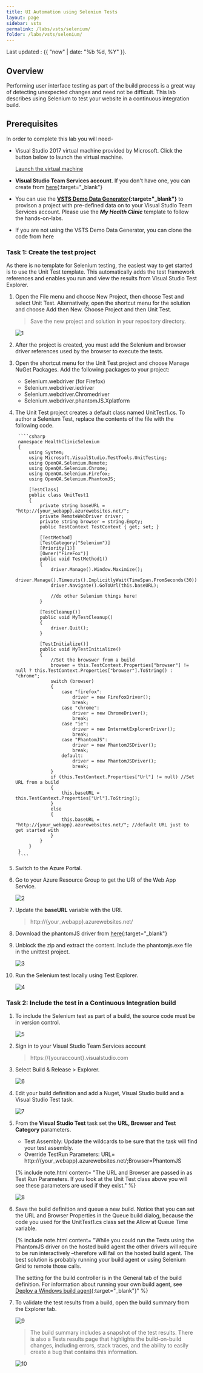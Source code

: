 ```yaml
---
title: UI Automation using Selenium Tests
layout: page
sidebar: vsts
permalink: /labs/vsts/selenium/
folder: /labs/vsts/selenium/
---
```


Last updated : {{ "now" | date: "%b %d, %Y" }}.

## Overview

Performing user interface testing as part of the build process is a great way of detecting unexpected changes and need not be difficult. This lab describes using Selenium to test your website in a continuous integration build.

## Prerequisites

In order to complete this lab you will need-

- Visual Studio 2017 virtual machine provided by Microsoft. Click the button below to launch the virtual machine.

  <a href="https://labondemand.com/AuthenticatedLaunch/39008?providerId=4" class="launch-hol" role="button" target="_blank"><span class="lab-details">Launch the virtual machine</span></a>

- **Visual Studio Team Services account**. If you don't have one, you can create from [here](https://www.visualstudio.com/team-services){:target="_blank"}

- You can use the **[VSTS Demo Data Generator](http://vstsdemogenerator.azurewebsites.net){:target="_blank"}** to provison a project with pre-defined data on to your Visual Studio Team Services account. Please use the ***My Health Clinic*** template to follow the hands-on-labs.

- If you are not using the VSTS Demo Data Generator, you can clone the code from here

### Task 1: Create the test project

As there is no template for Selenium testing, the easiest way to get started is to use the Unit Test template. This automatically adds the test framework references and enables you run and view the results from Visual Studio Test Explorer.

1. Open the File menu and choose New Project, then choose Test and select Unit Test. Alternatively, open the shortcut menu for the solution and choose Add then New. Choose Project and then Unit Test.

    > Save the new project and solution in your repository directory.

    ![1](images/1.png)

1. After the project is created, you must add the Selenium and browser driver references used by the browser to execute the tests.

1. Open the shortcut menu for the Unit Test project and choose Manage NuGet Packages. Add the following packages to your project:

    - Selenium.webdriver (for Firefox)
    - Selenium.webdriver.iedriver
    - Selenium.webdriver.Chromedriver
    - Selenium.webdriver.phantomJS.Xplatform

1. The Unit Test project creates a default class named UnitTest1.cs. To author a Selenium Test, replace the contents of the file with the following code.

        ````csharp
        namespace HealthClinicSelenium
        {
            using System;
            using Microsoft.VisualStudio.TestTools.UnitTesting;
            using OpenQA.Selenium.Remote;
            using OpenQA.Selenium.Chrome;
            using OpenQA.Selenium.Firefox;
            using OpenQA.Selenium.PhantomJS;

            [TestClass]
            public class UnitTest1
            {
                private string baseURL = "http://{your_webapp}.azurewebsites.net/";
                private RemoteWebDriver driver;
                private string browser = string.Empty;
                public TestContext TestContext { get; set; }

                [TestMethod]
                [TestCategory("Selenium")]
                [Priority(1)]
                [Owner("FireFox")]
                public void TestMethod1()
                {
                    driver.Manage().Window.Maximize();
                    driver.Manage().Timeouts().ImplicitlyWait(TimeSpan.FromSeconds(30));
                    driver.Navigate().GoToUrl(this.baseURL);

                    //do other Selenium things here!
                }

                [TestCleanup()]
                public void MyTestCleanup()
                {
                    driver.Quit();
                }

                [TestInitialize()]
                public void MyTestInitialize()
                {
                    //Set the browswer from a build
                    browser = this.TestContext.Properties["browser"] != null ? this.TestContext.Properties["browser"].ToString() : "chrome";
                    switch (browser)
                    {
                        case "firefox":
                            driver = new FirefoxDriver();
                            break;
                        case "chrome":
                            driver = new ChromeDriver();
                            break;
                        case "ie":
                            driver = new InternetExplorerDriver();
                            break;
                        case "PhantomJS":
                            driver = new PhantomJSDriver();
                            break;
                        default:
                            driver = new PhantomJSDriver();
                            break;
                    }
                    if (this.TestContext.Properties["Url"] != null) //Set URL from a build
                    {
                        this.baseURL = this.TestContext.Properties["Url"].ToString();
                    }
                    else
                    {
                        this.baseURL = "http://{your_webapp}.azurewebsites.net/"; //default URL just to get started with
                    }
                }
            }
        }
        ````

1. Switch to the Azure Portal.

1. Go to your Azure Resource Group to get the URI of the Web App Service.

    ![2](images/2.png)

1. Update the **baseURL** variable with the URI.

    > http://{your_webapp}.azurewebsites.net/

1. Download the phantomJS driver from [here](http://phantomjs.org/download.html){:target="_blank"}

1. Unblock the zip and extract the content. Include the phantomjs.exe file in the unittest project.

    ![3](images/3.png)

1. Run the Selenium test locally using Test Explorer.

    ![4](images/4.png)

### Task 2: Include the test in a Continuous Integration build

1. To include the Selenium test as part of a build, the source code must be in version control.

    ![5](images/5.png)

1. Sign in to your Visual Studio Team Services account

   >https://{youraccount}.visualstudio.com 

1. Select Build & Release > Explorer.

    ![6](images/6.png)

1. Edit your build definition and add a Nuget, Visual Studio build and a Visual Studio Test task.

    ![7](images/7.png)

1. From the **Visual Studio Test** task set the **URL, Browser and Test Category** parameters.

    - Test Assembly: Update the wildcards to be sure that the task will find your test assembly.
    - Override TestRun Parameters:  URL= http://{your_webapp}.azurewebsites.net/;Browser=PhantomJS

    {% include note.html content= "The URL and Browser are passed in as Test Run Parameters.  If you look at the Unit Test class above you will see these parameters are used if they exist." %}

   ![8](images/8.png)

1. Save the build definition and queue a new build. Notice that you can set the URL and Browser Properties in the Queue build dialog, because the code you used for the UnitTest1.cs class set the Allow at Queue Time variable.

    {% include note.html content= "While you could run the Tests using the PhantomJS driver on the hosted build agent the other drivers will require to be run interactively –therefore will fail on the hosted build agent. The best solution is probably running your build agent or using Selenium Grid to remote those calls.<br/>

    The setting for the build controller is in the General tab of the build definition. For information about running your own build agent, see [Deploy a Windows build agent](https://www.visualstudio.com/en-us/docs/build/admin/agents/v2-windows){:target=\"_blank\"}" %}

1. To validate the test results from a build, open the build summary from the Explorer tab.

    ![9](images/9.png)

    > The build summary includes a snapshot of the test results. There is also a Tests results page that highlights the build-on-build changes, including errors, stack traces, and the ability to easily create a bug that contains this information.

    ![10](images/10.png)